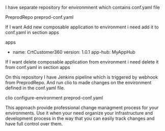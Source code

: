 I have separate repository for environmnent which contains conf.yaml file

PreprodRepo
preprod-conf.yaml

If I want Add new composable application to environment i need add it to conf.yaml in section apps

apps

- name: CrtCustomer360
  version: 1.0.1
  app-hub: MyAppHub

If I want delete composable application from environment i need delete it from conf.yaml in section apps

On this repository I have Jenkins pipeline which is triggered by webhook from PreprodRepo. And run clio to made changes
on the environment defined in the conf.yaml file.

clio configure-environment preprod-conf.yaml

This approach provide professional change managment process for your environments. Use it when your need organize your
infrastructure and development process in the way that you can easily track changes and have full control over them.
